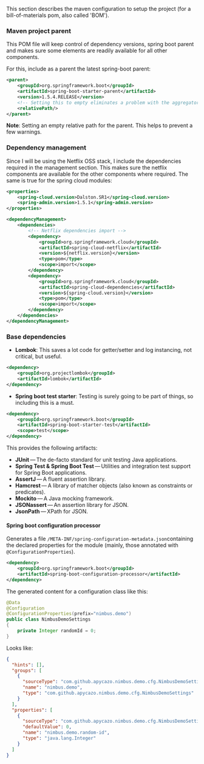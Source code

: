 This section describes the maven configuration to setup the project (for a bill-of-materials pom, also called 'BOM').

### Maven project parent 

This POM file will keep control of dependency versions, spring boot parent and makes sure some 
elements are readily available for all other components.

For this, include as a parent the latest spring-boot parent:

```xml
<parent>
    <groupId>org.springframework.boot</groupId>
    <artifactId>spring-boot-starter-parent</artifactId>
    <version>1.5.4.RELEASE</version>
    <!-- Setting this to empty eliminates a problem with the aggregator -->
    <relativePath/>
</parent>
```

**Note**: Setting an empty relative path for the parent. This helps to prevent a few warnings.

### Dependency management

Since I will be using the Netflix OSS stack, I include the dependencies required in the management section.
This makes sure the netflix components are available for the other components where required. The same is true for the
spring cloud modules:

```xml
<properties>
    <spring-cloud.version>Dalston.SR1</spring-cloud.version>
    <spring-admin.version>1.5.1</spring-admin.version>
</properties>
```

```xml
<dependencyManagement>
    <dependencies>
        <!-- Netflix dependencies import -->
        <dependency>
            <groupId>org.springframework.cloud</groupId>
            <artifactId>spring-cloud-netflix</artifactId>
            <version>${netflix.version}</version>
            <type>pom</type>
            <scope>import</scope>
        </dependency>
        <dependency>
            <groupId>org.springframework.cloud</groupId>
            <artifactId>spring-cloud-dependencies</artifactId>
            <version>${spring-cloud.version}</version>
            <type>pom</type>
            <scope>import</scope>
        </dependency>
    </dependencies>
</dependencyManagement>
```

### Base dependencies

* **Lombok**: This saves a lot code for getter/setter and log instancing, not critical, but useful.

```xml
<dependency>
    <groupId>org.projectlombok</groupId>
    <artifactId>lombok</artifactId>
</dependency>
```
* **Spring boot test starter**: Testing is surely going to be part of things, so including this is a must.

```xml
<dependency>
    <groupId>org.springframework.boot</groupId>
    <artifactId>spring-boot-starter-test</artifactId>
    <scope>test</scope>
</dependency>
```

This provides the following artifacts:

* **JUnit** — The de-facto standard for unit testing Java applications.
* **Spring Test & Spring Boot Test** — Utilities and integration test support for Spring Boot applications.
* **AssertJ** — A fluent assertion library.
* **Hamcrest** — A library of matcher objects (also known as constraints or predicates).
* **Mockito** — A Java mocking framework.
* **JSONassert** — An assertion library for JSON.
* **JsonPath** — XPath for JSON.

#### **Spring boot configuration processor**

Generates a file `/META-INF/spring-configuration-metadata.json`containing the declared properties 
for the module (mainly, those annotated with `@ConfigurationProperties`).

```xml
<dependency>
    <groupId>org.springframework.boot</groupId>
    <artifactId>spring-boot-configuration-processor</artifactId>
</dependency>
```

The generated content for a configuration class like this:

```java
@Data
@Configuration
@ConfigurationProperties(prefix="nimbus.demo")
public class NimbusDemoSettings
{
    private Integer randomId = 0;
}
```

Looks like:

```json
{
  "hints": [],
  "groups": [
    {
      "sourceType": "com.github.apycazo.nimbus.demo.cfg.NimbusDemoSettings",
      "name": "nimbus.demo",
      "type": "com.github.apycazo.nimbus.demo.cfg.NimbusDemoSettings"
    }
  ],
  "properties": [
    {
      "sourceType": "com.github.apycazo.nimbus.demo.cfg.NimbusDemoSettings",
      "defaultValue": 0,
      "name": "nimbus.demo.random-id",
      "type": "java.lang.Integer"
    }
  ]
}
```


